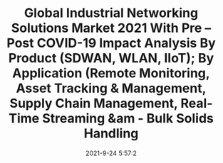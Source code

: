 ---
"title": "Global Industrial Networking Solutions Market 2021 With Pre – Post COVID-19 Impact Analysis By Product (SDWAN, WLAN, IIoT); By Application (Remote Monitoring, Asset Tracking & Management, Supply Chain Management, Real-Time Streaming &am - Bulk Solids Handling"
"date": "2021-9-24 5:57:2"
"feed_name": "GOOGLENEWSINDUSTRIAL"
"feed_website": "https://news.google.com/search?q=industrial%2Bincident&hl=en-US&gl=US&ceid=US:en"
"feed_rss": "https://news.google.com/rss/search?q=industrial%2Bincident&hl=en-US&gl=US&ceid=US:en"
"link": "https://www.bulk-solids-handling.com/global-industrial-networking-solutions-market-2021-with-pre-post-covid-19-impact-analysis-by-product-sdwan-wlan-iiot-by-application-remote-monitoring-asset-tracking-management-supply-c/"
"file": "_posts/2021-1-1-8f24111f3a820b4408e1c063cf8256ae2ae8faba.md"
"accident": "0"
"drilling": "0"
"dead": "0"
"injured": "0"
"where": "unknown site"
"place": "unknown place"
---